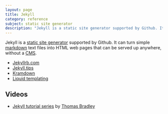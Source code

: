 ```yaml
---
layout: page
title: Jekyll
category: reference
subject: static site generator
description: "Jekyll is a static site generator supported by Github. It can turn simple markdown text files into HTML web pages that can be served up anywhere, without a CMS."
---
```


Jekyll is a [static site generator](https://www.staticgen.com/) supported by Github.
It can turn simple [markdown](https://daringfireball.net/projects/markdown/syntax#html)
text files into HTML web pages that can be served up anywhere, without a
[CMS](https://en.wikipedia.org/wiki/Web_content_management_system).

* [Jekyllrb.com](https://jekyllrb.com/)
* [Jekyll.tips](http://jekyll.tips/)
* [Kramdown](http://kramdown.gettalong.org/syntax.html)
* [Liquid templating](http://liquidmarkup.org/)

Videos
------
* [Jekyll tutorial series](https://www.youtube.com/watch?v=oiNVQ9Zjy4o&list=PLWjCJDeWfDdfVEcLGAfdJn_HXyM4Y7_k-&index=1) by [Thomas Bradley](https://twitter.com/thomasjbradley)
